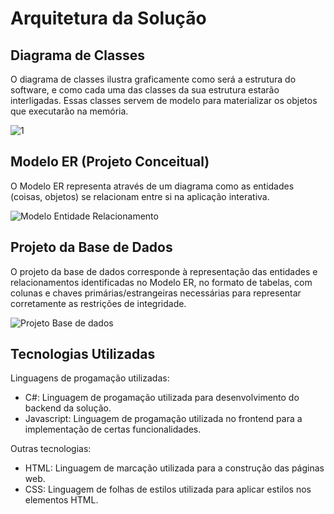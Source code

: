 # Arquitetura da Solução

## Diagrama de Classes

O diagrama de classes ilustra graficamente como será a estrutura do software, e como cada uma das classes da sua estrutura estarão interligadas. Essas classes servem de modelo para materializar os objetos que executarão na memória.

![1](https://github.com/ICEI-PUC-Minas-PMV-ADS/pmv-ads-2023-1-e2-proj-int-t4-g1-greenpath/assets/69819769/4d0d9e04-8651-4b88-9f3d-b420b920dd4d)


## Modelo ER (Projeto Conceitual)

O Modelo ER representa através de um diagrama como as entidades (coisas, objetos) se relacionam entre si na aplicação interativa.

![Modelo Entidade Relacionamento](https://user-images.githubusercontent.com/13721147/229556279-96e658e8-d78e-46fb-9f6f-fe6a3c4dac5f.png)

## Projeto da Base de Dados

O projeto da base de dados corresponde à representação das entidades e relacionamentos identificadas no Modelo ER, no formato de tabelas, com colunas e chaves primárias/estrangeiras necessárias para representar corretamente as restrições de integridade.

![Projeto Base de dados](https://user-images.githubusercontent.com/13721147/229556391-ec60decc-5733-41c0-a5ae-aaead8a44e9e.png)


## Tecnologias Utilizadas

Linguagens de progamação utilizadas:

- C#: Linguagem de progamação utilizada para desenvolvimento do backend da solução.
- Javascript: Linguagem de progamação utilizada no frontend para a implementação de certas funcionalidades.

Outras tecnologias:

- HTML: Linguagem de marcação utilizada para a construção das páginas web.
- CSS: Linguagem de folhas de estilos utilizada para aplicar estilos nos elementos HTML.
